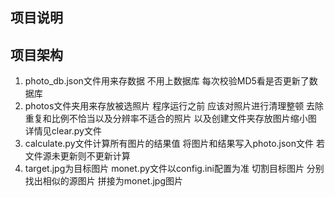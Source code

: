 ## 项目说明

## 项目架构

1. photo_db.json文件用来存数据 不用上数据库 每次校验MD5看是否更新了数据库
2. photos文件夹用来存放被选照片 程序运行之前 应该对照片进行清理整顿 去除重复和比例不恰当以及分辨率不适合的照片 以及创建文件夹存放图片缩小图 详情见clear.py文件
3. calculate.py文件计算所有图片的结果值 将图片和结果写入photo.json文件 若文件源未更新则不更新计算
4. target.jpg为目标图片 monet.py文件以config.ini配置为准 切割目标图片 分别找出相似的源图片 拼接为monet.jpg图片
 
